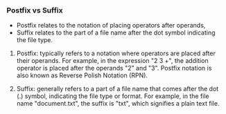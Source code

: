 
### Postfix vs Suffix

 -  Postfix relates to the notation of placing operators after operands, 
 -  Suffix relates to the part of a file name after the dot symbol indicating the file type.

1.  Postfix: typically refers to a notation where operators are placed after their operands. For example, in the expression "2 3 +", the addition operator is placed after the operands "2" and "3". Postfix notation is also known as Reverse Polish Notation (RPN).
    
2.  Suffix: generally refers to a part of a file name that comes after the dot (.) symbol, indicating the file type or format. For example, in the file name "document.txt", the suffix is "txt", which signifies a plain text file.


